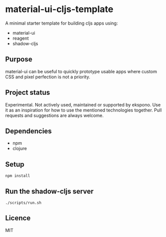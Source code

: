 # material-ui-cljs-template

A minimal starter template for building cljs apps using: 

* material-ui
* reagent
* shadow-cljs

## Purpose

material-ui can be useful to quickly prototype usable apps where custom CSS and pixel perfection is not a priority.

## Project status

Experimental. Not actively used, maintained or supported by ekspono. Use it as an inspiration for how to use the mentioned technologies together. Pull requests and suggestions are always welcome.

## Dependencies 

* npm
* clojure

## Setup 
```
npm install
```

## Run the shadow-cljs server
```
./scripts/run.sh
```

## Licence

MIT
